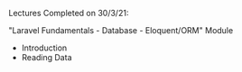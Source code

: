 Lectures Completed on 30/3/21:

"Laravel Fundamentals - Database - Eloquent/ORM" Module
* Introduction
* Reading Data